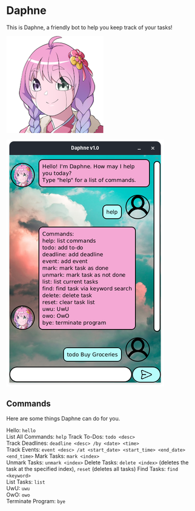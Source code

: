 # Daphne

This is Daphne, a friendly bot to help you keep track of your tasks! 

![](src/main/resources/view/png/bot.png)

![](docs/Ui.png)

## Commands

Here are some things Daphne can do for you.

Hello: `hello`  
List All Commands: `help`
Track To-Dos: `todo <desc>`  
Track Deadlines: `deadline <desc> /by <date> <time>`  
Track Events: `event <desc> /at <start_date> <start_time> <end_date> <end_time>`
Mark Tasks: `mark <index>`  
Unmark Tasks: `unmark <index>`
Delete Tasks: `delete <index>` (deletes the task at the specified index), `reset` (deletes all tasks)
Find Tasks: `find <keyword>`  
List Tasks: `list`  
UwU: `uwu`  
OwO: `owo`  
Terminate Program: `bye`  

